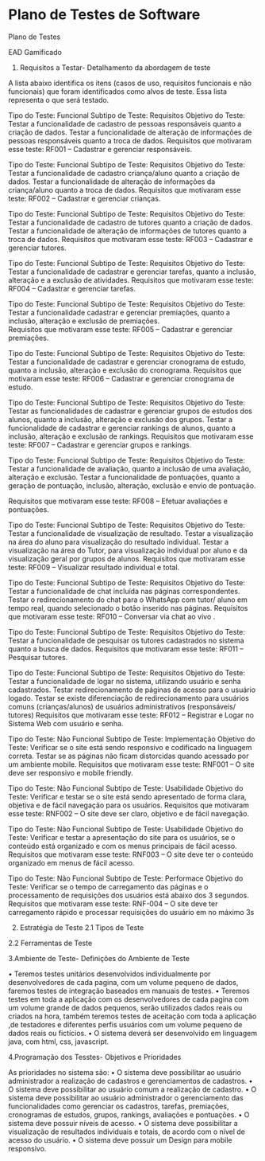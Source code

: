 # Plano de Testes de Software

Plano de Testes

EAD Gamificado

1.	Requisitos a Testar- Detalhamento da abordagem de teste

A lista abaixo identifica os itens (casos de uso, requisitos funcionais e não funcionais) que foram identificados como alvos de teste. Essa lista representa o que será testado. 

Tipo do Teste: 	Funcional
Subtipo de Teste: 	Requisitos
Objetivo do Teste: 	Testar a funcionalidade de cadastro de pessoas responsáveis quanto a
criação de dados. Testar a funcionalidade de alteração de informações de pessoas responsáveis quanto a troca de dados.
Requisitos que motivaram
esse teste: 	RF001 – Cadastrar e gerenciar responsáveis.

Tipo do Teste: 	Funcional
Subtipo de Teste: 	Requisitos
Objetivo do Teste: 	Testar a funcionalidade de cadastro criança/aluno quanto a criação de dados. Testar a funcionalidade de alteração de informações da criança/aluno quanto a troca de dados.
Requisitos que motivaram
esse teste:	RF002 – Cadastrar e gerenciar crianças.

Tipo do Teste: 	Funcional
Subtipo de Teste: 	Requisitos
Objetivo do Teste: 	Testar a funcionalidade de cadastro de tutores quanto a criação de dados. Testar a funcionalidade de alteração de informações de tutores quanto a troca de dados.
Requisitos que motivaram
esse teste: 	RF003 – Cadastrar e gerenciar tutores.

Tipo do Teste: 	Funcional
Subtipo de Teste: 	Requisitos
Objetivo do Teste: 	Testar a funcionalidade de cadastrar e gerenciar tarefas, quanto a inclusão, alteração e a exclusão de atividades. 
Requisitos que motivaram
esse teste:	RF004 – Cadastrar e gerenciar tarefas.

Tipo do Teste: 	Funcional
Subtipo de Teste: 	Requisitos
Objetivo do Teste: 	Testar a funcionalidade cadastrar e gerenciar premiações, quanto a inclusão, alteração e exclusão de premiações.  
Requisitos que motivaram
esse teste:	RF005 – Cadastrar e gerenciar premiações.

Tipo do Teste: 	Funcional
Subtipo de Teste: 	Requisitos
Objetivo do Teste: 	Testar a funcionalidade de cadastrar e gerenciar cronograma de estudo, quanto   a inclusão, alteração e exclusão do cronograma. 
Requisitos que motivaram
esse teste:	RF006 – Cadastrar e gerenciar cronograma de estudo.

Tipo do Teste: 	Funcional
Subtipo de Teste: 	Requisitos
Objetivo do Teste: 	Testar as funcionalidades de cadastrar e gerenciar grupos de estudos dos alunos, quanto a inclusão, alteração e exclusão dos grupos. Testar a funcionalidade de cadastrar e gerenciar rankings de alunos, quanto a inclusão, alteração e exclusão de rankings. 
Requisitos que motivaram
esse teste:	RF007 – Cadastrar e gerenciar grupos e rankings.

Tipo do Teste: 	Funcional
Subtipo de Teste: 	Requisitos
Objetivo do Teste: 	Testar a funcionalidade de avaliação, quanto a inclusão de uma avaliação, alteração e exclusão. Testar a funcionalidade de pontuações, quanto a geração de pontuação, inclusão, alteração, exclusão e envio de pontuação.

Requisitos que motivaram
esse teste: 	RF008 – Efetuar avaliações e pontuações.

Tipo do Teste: 	Funcional
Subtipo de Teste: 	Requisitos
Objetivo do Teste: 	Testar a funcionalidade de visualização de resultado. Testar a visualização na área do aluno para visualização do resultado individual. Testar a visualização na área do Tutor, para visualização individual por aluno e da visualização geral por grupos de alunos.
Requisitos que motivaram
esse teste:	RF009 – Visualizar resultado individual e total.

Tipo do Teste: 	Funcional
Subtipo de Teste: 	Requisitos
Objetivo do Teste: 	Testar a funcionalidade de chat incluída nas páginas correspondentes. Testar o redirecionamento do chat para o WhatsApp com tutor/ aluno em tempo real, quando selecionado o botão inserido nas páginas. 
Requisitos que motivaram
esse teste:	RF010 – Conversar via chat ao vivo	.

Tipo do Teste: 	Funcional
Subtipo de Teste: 	Requisitos
Objetivo do Teste: 	Testar a funcionalidade de pesquisar os tutores cadastrados no sistema quanto a busca de dados.
Requisitos que motivaram
esse teste:	RF011 – Pesquisar tutores.

Tipo do Teste: 	Funcional
Subtipo de Teste: 	Requisitos
Objetivo do Teste: 	Testar a funcionalidade de logar no sistema, utilizando usuário e senha cadastrados. Testar redirecionamento de páginas de acesso para o usuário logado. Testar se existe diferenciação de redirecionamento para 
usuários comuns (crianças/alunos) de usuários administrativos (responsáveis/ tutores)
Requisitos que motivaram
esse teste:	RF012 – Registrar e Logar no Sistema Web com usuário e senha.


Tipo do Teste: 	Não Funcional
Subtipo de Teste: 	Implementação
Objetivo do Teste: 	Verificar se o site está sendo responsivo e codificado na linguagem correta. Testar se as páginas não ficam distorcidas quando acessado por um ambiente mobile.
Requisitos que motivaram
esse teste:	RNF001 – O site deve ser responsivo e mobile friendly.

Tipo do Teste: 	Não Funcional
Subtipo de Teste: 	Usabilidade
Objetivo do Teste: 	Verificar e testar se o site está sendo apresentado de forma clara, objetiva e de fácil navegação para os usuários. 
Requisitos que motivaram
esse teste: 	RNF002 – O site deve ser claro, objetivo e de fácil navegação.

Tipo do Teste: 	Não Funcional
Subtipo de Teste: 	Usabilidade
Objetivo do Teste: 	Verificar e testar a apresentação do site para os usuários, se o conteúdo está organizado e com os menus principais de fácil acesso. 
Requisitos que motivaram
esse teste:	RNF003 – O site deve ter o conteúdo organizado em menus de fácil acesso.

Tipo do Teste: 	Não Funcional
Subtipo de Teste: 	Performace
Objetivo do Teste: 	Verificar se o tempo de carregamento das páginas e o processamento de requisições dos usuários está abaixo dos 3 segundos.
Requisitos que motivaram
esse teste: 	RNF-004 – O site deve ter carregamento rápido e processar requisições do usuário em no máximo 3s

2.	Estratégia de Teste
2.1	Tipos de Teste


2.2 Ferramentas de Teste



3.Ambiente de Teste- Definições do Ambiente de Teste

• Teremos testes unitários desenvolvidos individualmente por desenvolvedores de cada pagina, com um volume pequeno de dados, faremos testes de integração baseados em manuais de testes.
• Teremos testes em toda a aplicação com os desenvolvedores de cada pagina com um volume grande de dados pequenos, serão utilizados dados reais ou criados na hora, também teremos testes de aceitação com toda a aplicação ,de testadores e diferentes perfis usuários com um volume pequeno de dados reais ou fictícios. 
• O sistema deverá ser desenvolvido em linguagem java, com html, css, javascript.



4.Programação dos Tesstes- Objetivos e Prioridades

As prioridades no sistema são:
• O sistema deve possibilitar ao usuário administrador a realização de cadastros e gerenciamentos de cadastros.
• O sistema deve possibilitar ao usuário comum a realização de cadastro.
• O sistema deve possibilitar ao usuário administrador o gerenciamento das funcionalidades como gerenciar os cadastros, tarefas, premiações, cronogramas de estudos, grupos, rankings, avaliações e pontuações. 
• O sistema deve possuir níveis de acesso.
• O sistema deve possibilitar a visualização de resultados individuais e totais, de acordo com o nível de acesso do usuário.
• O sistema deve possuir um Design para mobile responsivo.


